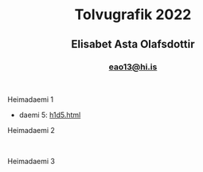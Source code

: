 <h1 style="text-align: center;"><strong>Tolvugrafik 2022</strong></h1>
<h2 style="text-align: center;">Elisabet Asta Olafsdottir</h2>
<h3 style="text-align: center;"><a href="mailto:eao13@hi.is">eao13@hi.is</a></h3>
<p>&nbsp;</p>
<p>Heimadaemi 1</p>
<ul>
<li>daemi 5: <a href="https://github.com/elisabetasta/elisabetasta/blob/cc2173e39f625f43b4b335056776e78b3459ac2f/heimadaemi1.html">h1d5.html</a></br></li>
</ul>
<p>Heimadaemi 2</p>
<p>&nbsp;</p>
<p>Heimadaemi 3</p>
